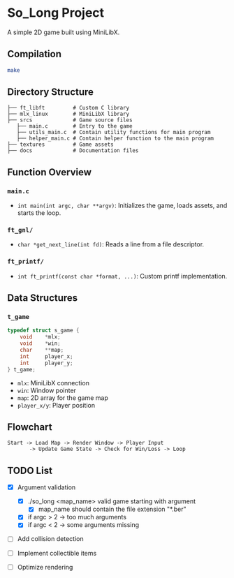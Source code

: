 # So_Long Project
A simple 2D game built using MiniLibX.

## Compilation
```sh
make
```

## Directory Structure
```
├── ft_libft         # Custom C library
├── mlx_linux        # MiniLibX library
├── srcs             # Game source files
   ├── main.c        # Entry to the game
   ├── utils_main.c  # Contain utility functions for main program
   ├── helper_main.c # Contain helper function to the main program
├── textures         # Game assets
├── docs             # Documentation files
```

## Function Overview
### `main.c`
- `int main(int argc, char **argv)`: Initializes the game, loads assets, and starts the loop.

### `ft_gnl/`
- `char *get_next_line(int fd)`: Reads a line from a file descriptor.

### `ft_printf/`
- `int ft_printf(const char *format, ...)`: Custom printf implementation.

## Data Structures
### `t_game`
```c
typedef struct s_game {
    void    *mlx;
    void    *win;
    char    **map;
    int     player_x;
    int     player_y;
} t_game;
```
- `mlx`: MiniLibX connection
- `win`: Window pointer
- `map`: 2D array for the game map
- `player_x/y`: Player position

## Flowchart
```
Start -> Load Map -> Render Window -> Player Input
       -> Update Game State -> Check for Win/Loss -> Loop
```

## TODO List
- [x] Argument validation
    - [x] ./so_long <map_name> valid game starting with argument
        - [x] map_name should contain the file extension "*.ber"
    - [x] if argc > 2 -> too much arguments
    - [x] if argc < 2 -> some arguments missing
- [ ] Add collision detection
- [ ] Implement collectible items
- [ ] Optimize rendering

